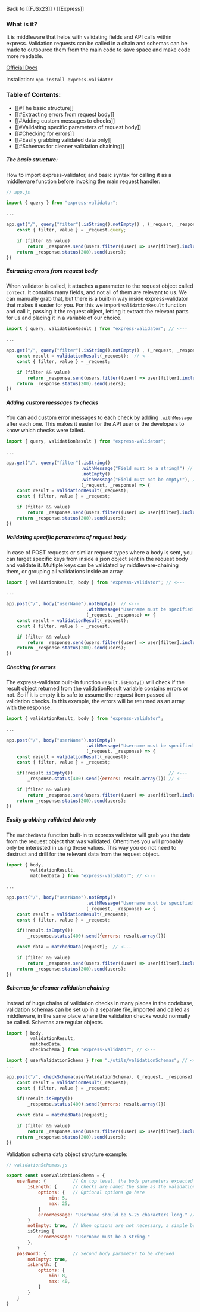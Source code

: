 Back to [[FJSx23]] / [[Express]]
### What is it?
It is middleware that helps with validating fields and API calls within express. Validation requests can be called in a chain and schemas can be made to outsource them from the main code to save space and make code more readable. 

[Official Docs](https://express-validator.github.io/docs/)

Installation:
`npm install express-validator`
### Table of Contents:
- [[#The basic structure]]
- [[#Extracting errors from request body]]
- [[#Adding custom messages to checks]]
- [[#Validating specific parameters of request body]]
- [[#Checking for errors]]
- [[#Easily grabbing validated data only]]
- [[#Schemas for cleaner validation chaining]]
##### The basic structure:
How to import express-validator, and basic syntax for calling it as a middleware function before invoking the main request handler:
```javascript
// app.js

import { query } from "express-validator";

...

app.get("/", query("filter").isString().notEmpty() , (_request, _response) => {
	const { filter, value } = _request.query;

	if (filter && value) 
		return _response.send(users.filter((user) => user[filter].includes(value)));
	return _response.status(200).send(users);
})

```
##### Extracting errors from request body
When validator is called, it attaches a parameter to the request object called `context`. It contains many fields, and not all of them are relevant to us. We can manually grab that, but there is a built-in way inside express-validator that makes it easier for you. For this we import `validationResult` function and call it, passing it the request object, letting it extract the relevant parts for us and placing it in a variable of our choice.
```javascript
import { query, validationResult } from "express-validator"; // <---

...

app.get("/", query("filter").isString().notEmpty() , (_request, _response) => {
	const result = validationResult(_request);  // <---
	const { filter, value } = _request;

	if (filter && value) 
		return _response.send(users.filter((user) => user[filter].includes(value)));
	return _response.status(200).send(users);
})
```
##### Adding custom messages to checks
You can add custom error messages to each check by adding `.withMessage` after each one. This makes it easier for the API user or the developers to know which checks were failed.
```javascript
import { query, validationResult } from "express-validator";

...

app.get("/", query("filter").isString()
							.withMessage("Field must be a string!") // <---
							.notEmpty()
							.withMessage("Field must not be empty!"), // <---
							(_request, _response) => { 
	const result = validationResult(_request);  
	const { filter, value } = _request;

	if (filter && value) 
		return _response.send(users.filter((user) => user[filter].includes(value)));
	return _response.status(200).send(users);
})
```
##### Validating specific parameters of request body
In case of POST requests or similar request types where a body is sent, you can target specific keys from inside a json object sent in the request body and validate it. Multiple keys can be validated by middleware-chaining them, or grouping all validations inside an array.
```javascript
import { validationResult, body } from "express-validator"; // <---

...

app.post("/", body("userName").notEmpty()  // <---
							  .withMessage("Username must be specified!"), 
							  (_request, _response) => { 
	const result = validationResult(_request);  
	const { filter, value } = _request;

	if (filter && value) 
		return _response.send(users.filter((user) => user[filter].includes(value)));
	return _response.status(200).send(users);
})
```
##### Checking for errors
The express-validator built-in function `result.isEmpty()` will check if the result object returned from the validationResult variable contains errors or not. So if it is empty it is safe to assume the request item passed all validation checks. In this example, the errors will be returned as an array with the response.
```javascript
import { validationResult, body } from "express-validator"; 

...

app.post("/", body("userName").notEmpty()  
							  .withMessage("Username must be specified!"), 
							  (_request, _response) => { 
	const result = validationResult(_request);  
	const { filter, value } = _request;

	if(!result.isEmpty())                                    // <---
		_response.status(400).send({errors: result.array()}) // <---

	if (filter && value) 
		return _response.send(users.filter((user) => user[filter].includes(value)));
	return _response.status(200).send(users);
})
```
##### Easily grabbing validated data only
The `matchedData` function built-in to express validator will grab you the data from the request object that was validated. Oftentimes you will probably only be interested in using those values. This way you do not need to destruct and drill for the relevant data from the request object.
```javascript
import { body, 
		 validationResult, 
		 matchedData } from "express-validator"; // <---

...

app.post("/", body("userName").notEmpty()  
							  .withMessage("Username must be specified!"), 
							  (_request, _response) => { 
	const result = validationResult(_request);  
	const { filter, value } = _request;

	if(!result.isEmpty())                                    
		_response.status(400).send({errors: result.array()}) 

	const data = matchedData(request);  // <---

	if (filter && value) 
		return _response.send(users.filter((user) => user[filter].includes(value)));
	return _response.status(200).send(users);
})
```
##### Schemas for cleaner validation chaining
Instead of huge chains of validation checks in many places in the codebase, validation schemas can be set up in a separate file, imported and called as middleware, in the same place where the validation checks would normally be called. Schemas are regular objects.
```javascript
import { body,
		 validationResult,
		 matchedData,
		 checkSchema } from "express-validator"; // <---

import { userValidationSchema } from "./utils/validationSchemas"; // <---
...

app.post("/", checkSchema(userValidationSchema), (_request, _response) => {   // <---
	const result = validationResult(_request);  
	const { filter, value } = _request;

	if(!result.isEmpty())                                    
		_response.status(400).send({errors: result.array()}) 

	const data = matchedData(request);

	if (filter && value) 
		return _response.send(users.filter((user) => user[filter].includes(value)));
	return _response.status(200).send(users);
})
```

Validation schema data object structure example:
```javascript
// validationSchemas.js

export const userValidationSchema = {
	userName: {          // On top level, the body parameters expected are the keys
		isLength: {      // Checks are named the same as the validation methods
			options: {   // Optional options go here
				min: 5,
				max: 25,
			}
			errorMessage: "Username should be 5-25 characters long." // Error message
		}
		notEmpty: true,  // When options are not necessary, a simple boolean suffices
		isString {
			errorMessage: "Username must be a string."	
		},
	}
	passWord: {          // Second body parameter to be checked
		notEmpty: true,
		isLength: {
			options: {
				min: 8,
				max: 40,
			}
		}
	}
}
```